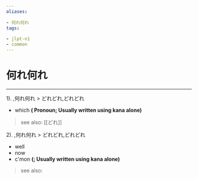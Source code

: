 ```yaml
---
aliases:
    
- 何れ何れ
tags:
    
- jlpt-n1
- common
---
```


# 何れ何れ
---
1).
,何れ何れ > どれどれ,どれどれ

- which
**( Pronoun; Usually written using kana alone)**
> see also:  [[どれ]]
            
2).
,何れ何れ > どれどれ,どれどれ

- well
- now
- c'mon
**(; Usually written using kana alone)**
> see also: 
            